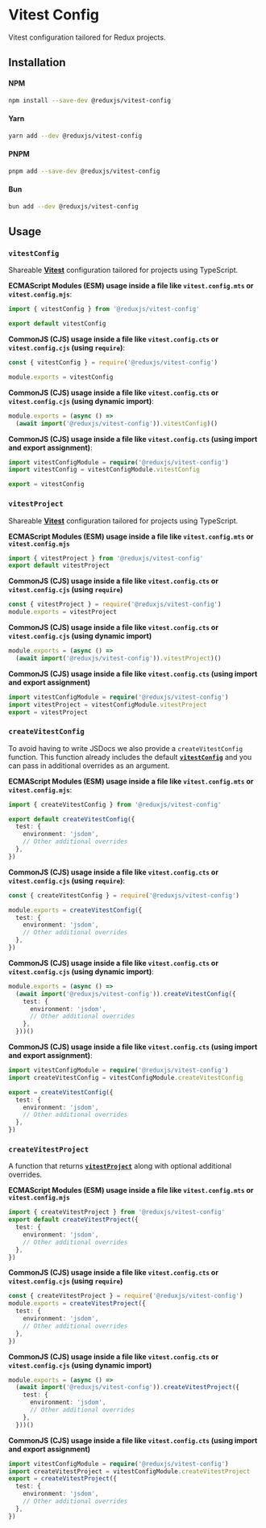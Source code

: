 # Vitest Config

Vitest configuration tailored for Redux projects.

## Installation

#### NPM

```bash
npm install --save-dev @reduxjs/vitest-config
```

#### Yarn

```bash
yarn add --dev @reduxjs/vitest-config
```

#### PNPM

```bash
pnpm add --save-dev @reduxjs/vitest-config
```

#### Bun

```bash
bun add --dev @reduxjs/vitest-config
```

## Usage

### **`vitestConfig`**

Shareable [**Vitest**](https://vitest.dev) configuration tailored for projects using TypeScript.

**ECMAScript Modules (ESM) usage inside a file like `vitest.config.mts` or `vitest.config.mjs`**:

```ts
import { vitestConfig } from '@reduxjs/vitest-config'

export default vitestConfig
```

**CommonJS (CJS) usage inside a file like `vitest.config.cts` or `vitest.config.cjs` (using `require`)**:

```ts
const { vitestConfig } = require('@reduxjs/vitest-config')

module.exports = vitestConfig
```

**CommonJS (CJS) usage inside a file like `vitest.config.cts` or `vitest.config.cjs` (using dynamic import)**:

```ts
module.exports = (async () =>
  (await import('@reduxjs/vitest-config')).vitestConfig)()
```

**CommonJS (CJS) usage inside a file like `vitest.config.cts` (using import and export assignment)**:

```ts
import vitestConfigModule = require('@reduxjs/vitest-config')
import vitestConfig = vitestConfigModule.vitestConfig

export = vitestConfig
```

### **`vitestProject`**

Shareable [**Vitest**](https://vitest.dev) configuration tailored for projects using TypeScript.

**ECMAScript Modules (ESM) usage inside a file like `vitest.config.mts` or `vitest.config.mjs`**

```ts
import { vitestProject } from '@reduxjs/vitest-config'
export default vitestProject
```

**CommonJS (CJS) usage inside a file like `vitest.config.cts` or `vitest.config.cjs` (using `require`)**

```ts
const { vitestProject } = require('@reduxjs/vitest-config')
module.exports = vitestProject
```

**CommonJS (CJS) usage inside a file like `vitest.config.cts` or `vitest.config.cjs` (using dynamic import)**

```ts
module.exports = (async () =>
  (await import('@reduxjs/vitest-config')).vitestProject)()
```

**CommonJS (CJS) usage inside a file like `vitest.config.cts` (using import and export assignment)**

```ts
import vitestConfigModule = require('@reduxjs/vitest-config')
import vitestProject = vitestConfigModule.vitestProject
export = vitestProject
```

### **`createVitestConfig`**

To avoid having to write JSDocs we also provide a `createVitestConfig` function. This function already includes the default **<a href="#vitestConfig">`vitestConfig`</a>** and you can pass in additional overrides as an argument.

**ECMAScript Modules (ESM) usage inside a file like `vitest.config.mts` or `vitest.config.mjs`**:

```ts
import { createVitestConfig } from '@reduxjs/vitest-config'

export default createVitestConfig({
  test: {
    environment: 'jsdom',
    // Other additional overrides
  },
})
```

**CommonJS (CJS) usage inside a file like `vitest.config.cts` or `vitest.config.cjs` (using `require`)**:

```ts
const { createVitestConfig } = require('@reduxjs/vitest-config')

module.exports = createVitestConfig({
  test: {
    environment: 'jsdom',
    // Other additional overrides
  },
})
```

**CommonJS (CJS) usage inside a file like `vitest.config.cts` or `vitest.config.cjs` (using dynamic import)**:

```ts
module.exports = (async () =>
  (await import('@reduxjs/vitest-config')).createVitestConfig({
    test: {
      environment: 'jsdom',
      // Other additional overrides
    },
  }))()
```

**CommonJS (CJS) usage inside a file like `vitest.config.cts` (using import and export assignment)**:

```ts
import vitestConfigModule = require('@reduxjs/vitest-config')
import createVitestConfig = vitestConfigModule.createVitestConfig

export = createVitestConfig({
  test: {
    environment: 'jsdom',
    // Other additional overrides
  },
})
```

### **`createVitestProject`**

A function that returns **<a href="#vitestProject">`vitestProject`</a>**
along with optional additional overrides.

**ECMAScript Modules (ESM) usage inside a file like `vitest.config.mts` or `vitest.config.mjs`**

```ts
import { createVitestProject } from '@reduxjs/vitest-config'
export default createVitestProject({
  test: {
    environment: 'jsdom',
    // Other additional overrides
  },
})
```

**CommonJS (CJS) usage inside a file like `vitest.config.cts` or `vitest.config.cjs` (using `require`)**

```ts
const { createVitestProject } = require('@reduxjs/vitest-config')
module.exports = createVitestProject({
  test: {
    environment: 'jsdom',
    // Other additional overrides
  },
})
```

**CommonJS (CJS) usage inside a file like `vitest.config.cts` or `vitest.config.cjs` (using dynamic import)**

```ts
module.exports = (async () =>
  (await import('@reduxjs/vitest-config')).createVitestProject({
    test: {
      environment: 'jsdom',
      // Other additional overrides
    },
  }))()
```

**CommonJS (CJS) usage inside a file like `vitest.config.cts` (using import and export assignment)**

```ts
import vitestConfigModule = require('@reduxjs/vitest-config')
import createVitestProject = vitestConfigModule.createVitestProject
export = createVitestProject({
  test: {
    environment: 'jsdom',
    // Other additional overrides
  },
})
```
